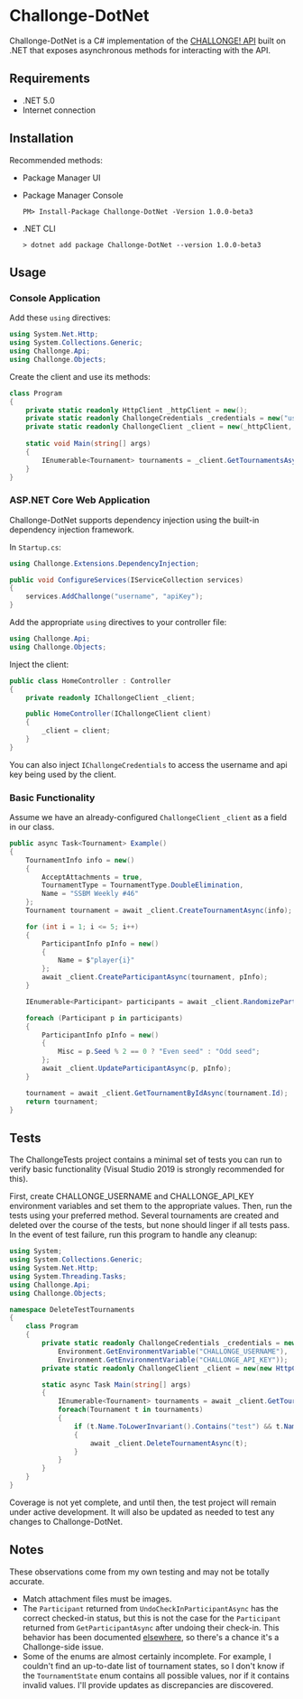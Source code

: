 ﻿# Challonge-DotNet

Challonge-DotNet is a C# implementation of the [CHALLONGE! API](https://api.challonge.com/v1) 
built on .NET that exposes asynchronous methods for interacting with the API.

## Requirements

- .NET 5.0
- Internet connection

## Installation

Recommended methods:

- Package Manager UI

- Package Manager Console
    ```
    PM> Install-Package Challonge-DotNet -Version 1.0.0-beta3
    ```

- .NET CLI
    ```
    > dotnet add package Challonge-DotNet --version 1.0.0-beta3
    ```

## Usage

### Console Application

Add these `using` directives:

```C#
using System.Net.Http;
using System.Collections.Generic;
using Challonge.Api;
using Challonge.Objects;
```
Create the client and use its methods:

```C#
class Program
{
    private static readonly HttpClient _httpClient = new();
    private static readonly ChallongeCredentials _credentials = new("username", "apiKey");
    private static readonly ChallongeClient _client = new(_httpClient, _credentials);
	
    static void Main(string[] args)
    {
        IEnumerable<Tournament> tournaments = _client.GetTournamentsAsync().Result;
    }
}
```

### ASP.NET Core Web Application

Challonge-DotNet supports dependency injection using the built-in dependency injection framework.

In `Startup.cs`:
```C#
using Challonge.Extensions.DependencyInjection;
```
```C#
public void ConfigureServices(IServiceCollection services)
{
    services.AddChallonge("username", "apiKey");
}
```
Add the appropriate `using` directives to your controller file:

```C#
using Challonge.Api;
using Challonge.Objects;
```

Inject the client:

```C#
public class HomeController : Controller
{
    private readonly IChallongeClient _client;

    public HomeController(IChallongeClient client)
    {
        _client = client;
    }
}
```
You can also inject `IChallongeCredentials` to access the username and api key being used by the client.

### Basic Functionality

Assume we have an already-configured `ChallongeClient` `_client` as a field in our class.

```C#
public async Task<Tournament> Example()
{
    TournamentInfo info = new()
    {
        AcceptAttachments = true,
        TournamentType = TournamentType.DoubleElimination,
        Name = "SSBM Weekly #46"
    };
    Tournament tournament = await _client.CreateTournamentAsync(info);

    for (int i = 1; i <= 5; i++)
    {
        ParticipantInfo pInfo = new()
        {
            Name = $"player{i}"
        };
        await _client.CreateParticipantAsync(tournament, pInfo);
    }

    IEnumerable<Participant> participants = await _client.RandomizeParticipantsAsync(tournament);

    foreach (Participant p in participants)
    {
        ParticipantInfo pInfo = new()
        {
            Misc = p.Seed % 2 == 0 ? "Even seed" : "Odd seed";
        };
        await _client.UpdateParticipantAsync(p, pInfo);
    }

    tournament = await _client.GetTournamentByIdAsync(tournament.Id);
    return tournament;
}
```

## Tests

The ChallongeTests project contains a minimal set of tests you can run to verify basic functionality
(Visual Studio 2019 is strongly recommended for this).  

First, create CHALLONGE_USERNAME and CHALLONGE_API_KEY environment variables and set them to the 
appropriate values. Then, run the tests using your preferred method. Several tournaments are created 
and deleted over the course of the tests, but none should linger if all tests pass. In the event of test 
failure, run this program to handle any cleanup:

```C#
using System;
using System.Collections.Generic;
using System.Net.Http;
using System.Threading.Tasks;
using Challonge.Api;
using Challonge.Objects;

namespace DeleteTestTournaments
{
    class Program
    {
        private static readonly ChallongeCredentials _credentials = new(
            Environment.GetEnvironmentVariable("CHALLONGE_USERNAME"), 
            Environment.GetEnvironmentVariable("CHALLONGE_API_KEY"));
        private static readonly ChallongeClient _client = new(new HttpClient(), _credentials);

        static async Task Main(string[] args)
        {
            IEnumerable<Tournament> tournaments = await _client.GetTournamentsAsync();
            foreach(Tournament t in tournaments)
            {
                if (t.Name.ToLowerInvariant().Contains("test") && t.Name.EndsWith("-_-_Challonge-DotNetTest-_-_"))
                {
                    await _client.DeleteTournamentAsync(t);
                }
            }
        }
    }
}
```
  
Coverage is not yet complete, and until then, the test project will remain under active development.
It will also be updated as needed to test any changes to Challonge-DotNet.


## Notes

These observations come from my own testing and may not be totally accurate.

- Match attachment files must be images.
- The `Participant` returned from `UndoCheckInParticipantAsync` has the correct checked-in status, but this is not the case for the `Participant` 
returned from `GetParticipantAsync` after undoing their check-in. This behavior has been documented [elsewhere](https://github.com/ZEDGR/pychallonge#api-issues), 
so there's a chance it's a Challonge-side issue.
- Some of the enums are almost certainly incomplete. For example, I couldn't find an up-to-date list of tournament states, so I don't know if the 
`TournamentState` enum contains all possible values, nor if it contains invalid values. I'll provide updates as discrepancies are discovered.